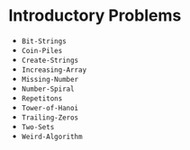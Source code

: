 # Introductory Problems

- `Bit-Strings`
- `Coin-Piles`
- `Create-Strings`
- `Increasing-Array`
- `Missing-Number`
- `Number-Spiral`
- `Repetitons`
- `Tower-of-Hanoi`
- `Trailing-Zeros`
- `Two-Sets`
- `Weird-Algorithm`